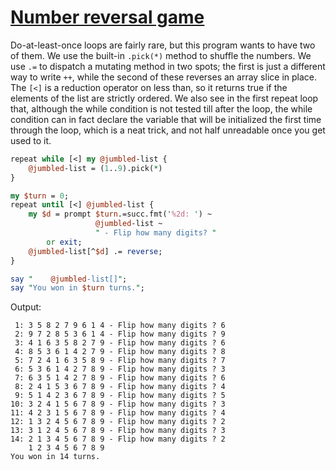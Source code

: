 [1]: https://rosettacode.org/wiki/Number_reversal_game

# [Number reversal game][1]





Do-at-least-once loops are fairly rare, but this program wants to have two of them.  We use the built-in `.pick(*)` method to shuffle the numbers.  We use `.=` to dispatch a mutating method in two spots; the first is just a different way to write `++`, while the second of these reverses an array slice in place.  The `[<]` is a reduction operator on less than, so it returns true if the elements of the list are strictly ordered.  We also see in the first repeat loop that, although the while condition is not tested till after the loop, the while condition can in fact declare the variable that will be initialized the first time through the loop, which is a neat trick, and not half unreadable once you get used to it.

```perl
repeat while [<] my @jumbled-list {
    @jumbled-list = (1..9).pick(*)
}

my $turn = 0;
repeat until [<] @jumbled-list {
    my $d = prompt $turn.=succ.fmt('%2d: ') ~
                   @jumbled-list ~
                   " - Flip how many digits? "
        or exit;
    @jumbled-list[^$d] .= reverse;
}

say "    @jumbled-list[]";
say "You won in $turn turns.";
```


Output:


```
 1: 3 5 8 2 7 9 6 1 4 - Flip how many digits ? 6
 2: 9 7 2 8 5 3 6 1 4 - Flip how many digits ? 9
 3: 4 1 6 3 5 8 2 7 9 - Flip how many digits ? 6
 4: 8 5 3 6 1 4 2 7 9 - Flip how many digits ? 8
 5: 7 2 4 1 6 3 5 8 9 - Flip how many digits ? 7
 6: 5 3 6 1 4 2 7 8 9 - Flip how many digits ? 3
 7: 6 3 5 1 4 2 7 8 9 - Flip how many digits ? 6
 8: 2 4 1 5 3 6 7 8 9 - Flip how many digits ? 4
 9: 5 1 4 2 3 6 7 8 9 - Flip how many digits ? 5
10: 3 2 4 1 5 6 7 8 9 - Flip how many digits ? 3
11: 4 2 3 1 5 6 7 8 9 - Flip how many digits ? 4
12: 1 3 2 4 5 6 7 8 9 - Flip how many digits ? 2
13: 3 1 2 4 5 6 7 8 9 - Flip how many digits ? 3
14: 2 1 3 4 5 6 7 8 9 - Flip how many digits ? 2
    1 2 3 4 5 6 7 8 9
You won in 14 turns.
```
